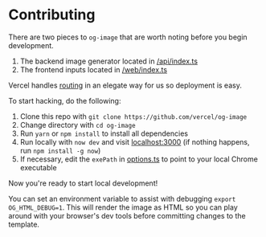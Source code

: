 # Contributing

There are two pieces to `og-image` that are worth noting before you begin development.

1. The backend image generator located in [/api/index.ts](https://github.com/vercel/og-image/blob/master/api/index.ts)
2. The frontend inputs located in [/web/index.ts](https://github.com/vercel/og-image/blob/master/web/index.ts)

Vercel handles [routing](https://github.com/vercel/og-image/blob/master/now.json#L6) in an elegate way for us so deployment is easy.

To start hacking, do the following:

1. Clone this repo with `git clone https://github.com/vercel/og-image`
2. Change directory with `cd og-image`
3. Run `yarn` or `npm install` to install all dependencies
4. Run locally with `now dev` and visit [localhost:3000](http://localhost:3000)  (if nothing happens, run `npm install -g now`)
5. If necessary, edit the `exePath` in [options.ts](https://github.com/vercel/og-image/blob/master/api/_lib/options.ts) to point to your local Chrome executable

Now you're ready to start local development!

You can set an environment variable to assist with debugging `export OG_HTML_DEBUG=1`. This will render the image as HTML so you can play around with your browser's dev tools before committing changes to the template.
